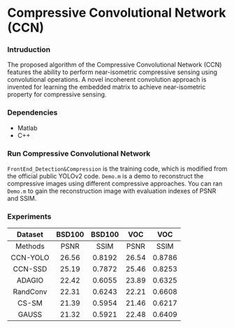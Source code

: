 # Compressive Convolutional Network (CCN)
### Intruduction
The proposed algorithm of the Compressive Convolutional Network (CCN) features the ability to perform near-isometric compressive sensing using convolutional operations.
A novel incoherent convolution approach is invented for learning the embedded matrix to achieve near-isometric property for compressive sensing.

### **Dependencies**
+ Matlab
+ C++

### **Run Compressive Convolutional Network**
`FrontEnd_Detection&Compression` is the training code, which is modified from the official public YOLOv2 code.
`Demo.m` is a demo to reconstruct the compressive images using different compressive approaches. You can ran `Demo.m` to gain the reconstruction image with evaluation indexes of PSNR and SSIM.

### **Experiments**
Dataset|BSD100|BSD100|VOC|VOC
:---:|:---:|:---:|:---:|:---:
Methods|PSNR|SSIM|PSNR|SSIM
CCN-YOLO|26.56|0.8192|26.54|0.8786
CCN-SSD|25.19|0.7872|25.46|0.8253
ADAGIO|22.42|0.6055|23.89|0.6325
RandConv|22.31|0.6243|22.21|0.6608
CS-SM|21.39|0.5954|21.46|0.6217
GAUSS|21.32|0.5921|22.48|0.6409

